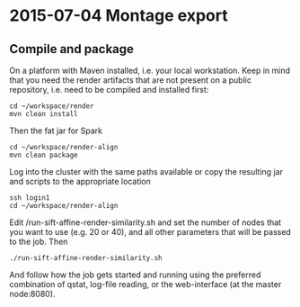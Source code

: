 # 2015-07-04 Montage export

## Compile and package

On a platform with Maven installed, i.e. your local workstation.  Keep in mind that you need the render artifacts that are not present on a public repository, i.e. need to be compiled and installed first:

    cd ~/workspace/render
    mvn clean install

Then the fat jar for Spark

    cd ~/workspace/render-align
    mvn clean package

Log into the cluster with the same paths available or copy the resulting jar and scripts to the appropriate location

    ssh login1
    cd ~/workspace/render-align
    
Edit /run-sift-affine-render-similarity.sh and set the number of nodes that you want to use (e.g. 20 or 40), and all other parameters that will be passed to the job.  Then

    ./run-sift-affine-render-similarity.sh

And follow how the job gets started and running using the preferred combination of qstat, log-file reading, or the web-interface (at the master node:8080).


